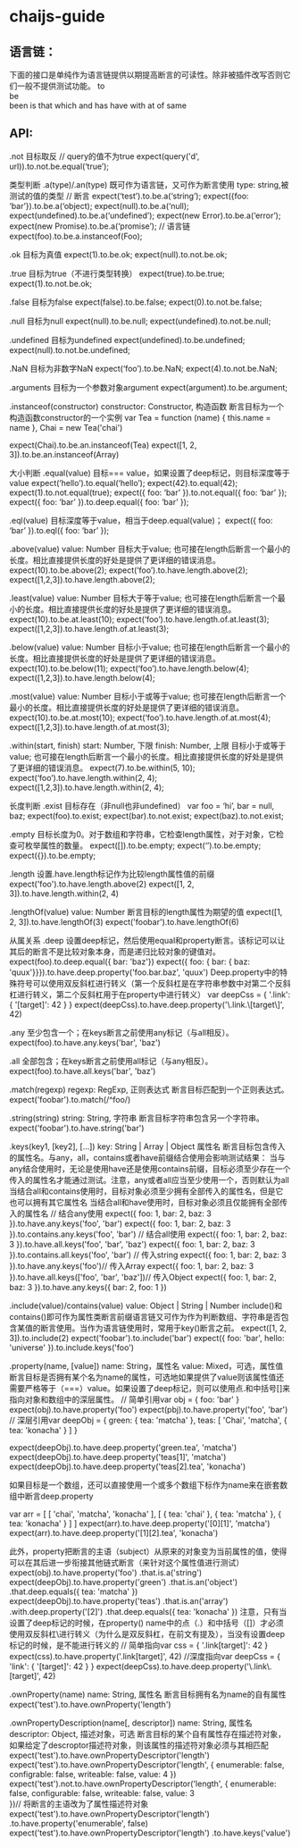 # chaijs-guide

## 语言链：
下面的接口是单纯作为语言链提供以期提高断言的可读性。除非被插件改写否则它们一般不提供测试功能。
to <br />
be <br />
been
is
that
which
and
has
have
with
at
of
same

## API:
.not
目标取反
// query的值不为true
expect(query('d', url)).to.not.be.equal(‘true’);

类型判断
.a(type)/.an(type)
既可作为语言链，又可作为断言使用
type: string,被测试的值的类型
// 断言
expect(‘test’).to.be.a(‘string’);
expect({foo: ‘bar’}).to.be.a(‘object);
expect(null).to.be.a(‘null);
expect(undefined).to.be.a(‘undefined’);
expect(new Error).to.be.a(‘error’);
expect(new Promise).to.be.a(‘promise’);
// 语言链
expect(foo).to.be.a.instanceof(Foo);

.ok
目标为真值
expect(1).to.be.ok;
expect(null).to.not.be.ok;

.true
目标为true（不进行类型转换）
expect(true).to.be.true;
expect(1).to.not.be.ok;

.false
目标为false
expect(false).to.be.false;
expect(0).to.not.be.false;

.null
目标为null
expect(null).to.be.null;
expect(undefined).to.not.be.null;

.undefined
目标为undefined
expect(undefined).to.be.undefined;
expect(null).to.not.be.undefined;

.NaN
目标为非数字NaN
expect(‘foo’).to.be.NaN;
expect(4).to.not.be.NaN;

.arguments
目标为一个参数对象argument
expect(argument).to.be.argument;

.instanceof(constructor)
constructor: Constructor, 构造函数
断言目标为一个构造函数constructor的一个实例
var Tea = function (name) { this.name = name },
  Chai = new Tea('chai')

expect(Chai).to.be.an.instanceof(Tea)
expect([1, 2, 3]).to.be.an.instanceof(Array)


大小判断
.equal(value)
目标=== value，如果设置了deep标记，则目标深度等于value
expect(‘hello’).to.equal(‘hello’);
expect(42).to.equal(42);
expect(1).to.not.equal(true);
expect({ foo: ‘bar’ }).to.not.equal({ foo: ‘bar’ });
expect({ foo: ‘bar’ }).to.deep.equal({ foo: ‘bar’ });

.eql(value)
目标深度等于value，相当于deep.equal(value)；
expect({ foo: ‘bar’ }).to.eql({ foo: ‘bar’ });

.above(value)
value: Number
目标大于value;
也可接在length后断言一个最小的长度。相比直接提供长度的好处是提供了更详细的错误消息。
expect(10).to.be.above(2);
expect(‘foo’).to.have.length.above(2);
expect([1,2,3]).to.have.length.above(2);

.least(value)
value: Number
目标大于等于value;
也可接在length后断言一个最小的长度。相比直接提供长度的好处是提供了更详细的错误消息。
expect(10).to.be.at.least(10);
expect(‘foo’).to.have.length.of.at.least(3);
expect([1,2,3]).to.have.length.of.at.least(3);

.below(value)
value: Number
目标小于value;
也可接在length后断言一个最小的长度。相比直接提供长度的好处是提供了更详细的错误消息。
expect(10).to.be.below(11);
expect(‘foo’).to.have.length.below(4);
expect([1,2,3]).to.have.length.below(4);

.most(value)
value: Number
目标小于或等于value;
也可接在length后断言一个最小的长度。相比直接提供长度的好处是提供了更详细的错误消息。
expect(10).to.be.at.most(10);
expect(‘foo’).to.have.length.of.at.most(4);
expect([1,2,3]).to.have.length.of.at.most(3);

.within(start, finish)
start: Number, 下限
finish: Number, 上限
目标小于或等于value;
也可接在length后断言一个最小的长度。相比直接提供长度的好处是提供了更详细的错误消息。
expect(7).to.be.within(5, 10);
expect(‘foo’).to.have.length.within(2, 4);
expect([1,2,3]).to.have.length.within(2, 4);


长度判断
.exist
目标存在（非null也非undefined）
var foo = ‘hi’,
   bar = null,
   baz;
expect(foo).to.exist;
expect(bar).to.not.exist;
expect(baz).to.not.exist;

.empty
目标长度为0。对于数组和字符串，它检查length属性，对于对象，它检查可枚举属性的数量。
expect([]).to.be.empty;
expect(‘’).to.be.empty;
expect({}).to.be.empty;

.length
设置.have.length标记作为比较length属性值的前缀
expect('foo').to.have.length.above(2)
expect([1, 2, 3]).to.have.length.within(2, 4)

.lengthOf(value)
value: Number
断言目标的length属性为期望的值
expect([1, 2, 3]).to.have.lengthOf(3)
expect('foobar').to.have.lengthOf(6)


从属关系
.deep
设置deep标记，然后使用equal和property断言。该标记可以让其后的断言不是比较对象本身，而是递归比较对象的键值对。
expect(foo).to.deep.equal({ bar: 'baz'})
expect({ foo: { bar: { baz: 'quux'}}}).to.have.deep.property('foo.bar.baz', 'quux')
Deep.property中的特殊符号可以使用双反斜杠进行转义（第一个反斜杠是在字符串参数中对第二个反斜杠进行转义，第二个反斜杠用于在property中进行转义）
var deepCss = { '.link': { '[target]': 42 } }
expect(deepCss).to.have.deep.property('\\.link.\\[target\\]', 42)

.any
至少包含一个；在keys断言之前使用any标记（与all相反）。
expect(foo).to.have.any.keys('bar', 'baz')

.all
全部包含；在keys断言之前使用all标记（与any相反）。
expect(foo).to.have.all.keys('bar', 'baz')

.match(regexp)
regexp: RegExp, 正则表达式
断言目标匹配到一个正则表达式。
expect('foobar').to.match(/^foo/)

.string(string)
string: String, 字符串
断言目标字符串包含另一个字符串。
expect('foobar').to.have.string('bar')

.keys(key1, [key2], [...])
key: String | Array | Object 属性名
断言目标包含传入的属性名。与any，all，contains或者have前缀结合使用会影响测试结果：
当与any结合使用时，无论是使用have还是使用contains前缀，目标必须至少存在一个传入的属性名才能通过测试。注意，any或者all应当至少使用一个，否则默认为all
当结合all和contains使用时，目标对象必须至少拥有全部传入的属性名，但是它也可以拥有其它属性名
当结合all和have使用时，目标对象必须且仅能拥有全部传入的属性名
// 结合any使用
expect({ foo: 1, bar: 2, baz: 3 }).to.have.any.keys('foo', 'bar')
expect({ foo: 1, bar: 2, baz: 3 }).to.contains.any.keys('foo', 'bar')
// 结合all使用
expect({ foo: 1, bar: 2, baz: 3 }).to.have.all.keys('foo', 'bar', 'baz')
expect({ foo: 1, bar: 2, baz: 3 }).to.contains.all.keys('foo', 'bar')
// 传入string
expect({ foo: 1, bar: 2, baz: 3 }).to.have.any.keys('foo')// 传入Array
expect({ foo: 1, bar: 2, baz: 3 }).to.have.all.keys(['foo', 'bar', 'baz'])// 传入Object
expect({ foo: 1, bar: 2, baz: 3 }).to.have.any.keys({ bar: 2, foo: 1 })

.include(value)/contains(value)
value: Object | String | Number
include()和contains()即可作为属性类断言前缀语言链又可作为作为判断数组、字符串是否包含某值的断言使用。当作为语言链使用时，常用于key()断言之前。
expect([1, 2, 3]).to.include(2)
expect('foobar').to.include('bar')
expect({ foo: 'bar', hello: 'universe' }).to.include.keys('foo')

.property(name, [value])
name: String，属性名
value: Mixed，可选，属性值
断言目标是否拥有某个名为name的属性，可选地如果提供了value则该属性值还需要严格等于（===）value。如果设置了deep标记，则可以使用点.和中括号[]来指向对象和数组中的深层属性。
// 简单引用var obj = { foo: 'bar' }
expect(obj).to.have.property('foo')
expect(pbj).to.have.property('foo', 'bar')
// 深层引用var deepObj = {
  green: { tea: 'matcha' },
  teas: [ 'Chai', 'matcha', { tea: 'konacha' } ]
}

expect(deepObj).to.have.deep.property('green.tea', 'matcha')
expect(deepObj).to.have.deep.property('teas[1]', 'matcha')
expect(deepObj).to.have.deep.property('teas[2].tea', 'konacha')

如果目标是一个数组，还可以直接使用一个或多个数组下标作为name来在嵌套数组中断言deep.property

var arr = [
  [ 'chai', 'matcha', 'konacha' ],
  [ { tea: 'chai' },
    { tea: 'matcha' },
    { tea: 'konacha' }
  ]
]
expect(arr).to.have.deep.property('[0][1]', 'matcha')
expect(arr).to.have.deep.property('[1][2].tea', 'konacha')

此外，property把断言的主语（subject）从原来的对象变为当前属性的值，使得可以在其后进一步衔接其他链式断言（来针对这个属性值进行测试）
expect(obj).to.have.property('foo')
  .that.is.a('string')
expect(deepObj).to.have.property('green')
  .that.is.an('object')
  .that.deep.equals({ tea: 'matcha' })
expect(deepObj).to.have.property('teas')
  .that.is.an('array')
  .with.deep.property('[2]')
    .that.deep.equals({ tea: 'konacha' })
注意，只有当设置了deep标记的时候，在property() name中的点（.）和中括号（[]）才必须使用双反斜杠\进行转义（为什么是双反斜杠，在前文有提及），当没有设置deep标记的时候，是不能进行转义的
// 简单指向var css = { '.link[target]': 42 }
expect(css).to.have.property('.link[target]', 42)
//深度指向var deepCss = { 'link': { '[target]': 42 } }
expect(deepCss).to.have.deep.property('\\.link\\.[target]', 42)

.ownProperty(name)
name: String, 属性名
断言目标拥有名为name的自有属性
expect('test').to.have.ownProperty('length')

.ownPropertyDescription(name[, descriptor])
name: String, 属性名
descriptor: Object, 描述对象，可选
断言目标的某个自有属性存在描述符对象，如果给定了descroptor描述符对象，则该属性的描述符对象必须与其相匹配
expect('test').to.have.ownPropertyDescriptor('length')
expect('test').to.have.ownPropertyDescriptor('length', {
  enumerable: false,
  configrable: false,
  writeable: false,
  value: 4
})
expect('test').not.to.have.ownPropertyDescriptor('length', {
  enumerable: false,
  configurable: false,
  writeable: false,
  value: 3  
})// 将断言的主语改为了属性描述符对象
expect('test').to.have.ownPropertyDescriptor('length')
  .to.have.property('enumerable', false)
expect('test').to.have.ownPropertyDescriptor('length')
  .to.have.keys('value')


